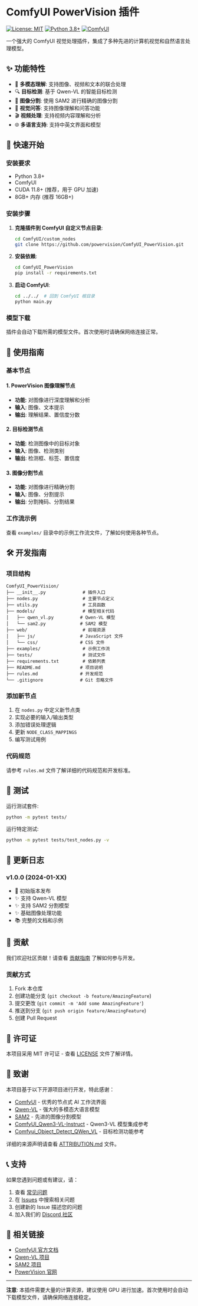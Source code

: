 # ComfyUI PowerVision 插件

[![License: MIT](https://img.shields.io/badge/License-MIT-yellow.svg)](https://opensource.org/licenses/MIT)
[![Python 3.8+](https://img.shields.io/badge/python-3.8+-blue.svg)](https://www.python.org/downloads/)
[![ComfyUI](https://img.shields.io/badge/ComfyUI-Compatible-green.svg)](https://github.com/comfyanonymous/ComfyUI)

一个强大的 ComfyUI 视觉处理插件，集成了多种先进的计算机视觉和自然语言处理模型。

## ✨ 功能特性

- 🎯 **多模态理解**: 支持图像、视频和文本的联合处理
- 🔍 **目标检测**: 基于 Qwen-VL 的智能目标检测
- 🎨 **图像分割**: 使用 SAM2 进行精确的图像分割
- 💬 **视觉问答**: 支持图像理解和问答功能
- 🎬 **视频处理**: 支持视频内容理解和分析
- 🌐 **多语言支持**: 支持中英文界面和模型

## 🚀 快速开始

### 安装要求

- Python 3.8+
- ComfyUI
- CUDA 11.8+ (推荐，用于 GPU 加速)
- 8GB+ 内存 (推荐 16GB+)

### 安装步骤

1. **克隆插件到 ComfyUI 自定义节点目录**:
   ```bash
   cd ComfyUI/custom_nodes
   git clone https://github.com/powervision/ComfyUI_PowerVision.git
   ```

2. **安装依赖**:
   ```bash
   cd ComfyUI_PowerVision
   pip install -r requirements.txt
   ```

3. **启动 ComfyUI**:
   ```bash
   cd ../../  # 回到 ComfyUI 根目录
   python main.py
   ```

### 模型下载

插件会自动下载所需的模型文件。首次使用时请确保网络连接正常。

## 📖 使用指南

### 基本节点

#### 1. PowerVision 图像理解节点
- **功能**: 对图像进行深度理解和分析
- **输入**: 图像、文本提示
- **输出**: 理解结果、置信度分数

#### 2. 目标检测节点
- **功能**: 检测图像中的目标对象
- **输入**: 图像、检测类别
- **输出**: 检测框、标签、置信度

#### 3. 图像分割节点
- **功能**: 对图像进行精确分割
- **输入**: 图像、分割提示
- **输出**: 分割掩码、分割结果

### 工作流示例

查看 `examples/` 目录中的示例工作流文件，了解如何使用各种节点。

## 🛠️ 开发指南

### 项目结构

```
ComfyUI_PowerVision/
├── __init__.py              # 插件入口
├── nodes.py                 # 主要节点定义
├── utils.py                 # 工具函数
├── models/                  # 模型相关代码
│   ├── qwen_vl.py          # Qwen-VL 模型
│   └── sam2.py             # SAM2 模型
├── web/                     # 前端资源
│   ├── js/                 # JavaScript 文件
│   └── css/                # CSS 文件
├── examples/                # 示例工作流
├── tests/                   # 测试文件
├── requirements.txt         # 依赖列表
├── README.md               # 项目说明
├── rules.md                # 开发规范
└── .gitignore              # Git 忽略文件
```

### 添加新节点

1. 在 `nodes.py` 中定义新节点类
2. 实现必要的输入/输出类型
3. 添加错误处理逻辑
4. 更新 `NODE_CLASS_MAPPINGS`
5. 编写测试用例

### 代码规范

请参考 `rules.md` 文件了解详细的代码规范和开发标准。

## 🧪 测试

运行测试套件:

```bash
python -m pytest tests/
```

运行特定测试:

```bash
python -m pytest tests/test_nodes.py -v
```

## 📝 更新日志

### v1.0.0 (2024-01-XX)
- 🎉 初始版本发布
- ✨ 支持 Qwen-VL 模型
- ✨ 支持 SAM2 分割模型
- ✨ 基础图像处理功能
- 📚 完整的文档和示例

## 🤝 贡献

我们欢迎社区贡献！请查看 [贡献指南](CONTRIBUTING.md) 了解如何参与开发。

### 贡献方式

1. Fork 本仓库
2. 创建功能分支 (`git checkout -b feature/AmazingFeature`)
3. 提交更改 (`git commit -m 'Add some AmazingFeature'`)
4. 推送到分支 (`git push origin feature/AmazingFeature`)
5. 创建 Pull Request

## 📄 许可证

本项目采用 MIT 许可证 - 查看 [LICENSE](LICENSE) 文件了解详情。

## 🙏 致谢

本项目基于以下开源项目进行开发，特此感谢：

- [ComfyUI](https://github.com/comfyanonymous/ComfyUI) - 优秀的节点式 AI 工作流界面
- [Qwen-VL](https://github.com/QwenLM/Qwen-VL) - 强大的多模态大语言模型
- [SAM2](https://github.com/facebookresearch/segment-anything-2) - 先进的图像分割模型
- [ComfyUI_Qwen3-VL-Instruct](https://github.com/ComfyUI/ComfyUI_Qwen3-VL-Instruct) - Qwen3-VL 模型集成参考
- [Comfyui_Object_Detect_QWen_VL](https://github.com/ComfyUI/Comfyui_Object_Detect_QWen_VL) - 目标检测功能参考

详细的来源声明请查看 [ATTRIBUTION.md](ATTRIBUTION.md) 文件。

## 📞 支持

如果您遇到问题或有建议，请：

1. 查看 [常见问题](FAQ.md)
2. 在 [Issues](https://github.com/powervision/ComfyUI_PowerVision/issues) 中搜索相关问题
3. 创建新的 Issue 描述您的问题
4. 加入我们的 [Discord 社区](https://discord.gg/powervision)

## 🔗 相关链接

- [ComfyUI 官方文档](https://github.com/comfyanonymous/ComfyUI)
- [Qwen-VL 项目](https://github.com/QwenLM/Qwen-VL)
- [SAM2 项目](https://github.com/facebookresearch/segment-anything-2)
- [PowerVision 官网](https://powervision.ai)

---

**注意**: 本插件需要大量的计算资源，建议使用 GPU 进行加速。首次使用时会自动下载模型文件，请确保网络连接稳定。
